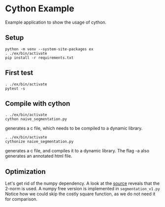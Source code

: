 # Cython Example
Example application to show the usage of cython.

## Setup
```
python -m venv --system-site-packages ex
. ./ex/bin/activate
pip install -r requirements.txt
```

## First test
```
. ./ex/bin/activate
pytest -s
```

## Compile with cython
```
. ./ex/bin/activate
cython naive_segmentation.py
```
generates a c file, which needs to be compiled to a dynamic library.

```
. ./ex/bin/activate
cythonize naive_segmentation.py
```
generates a c file, and compiles it to a dynamic library.
The flag -a also generates an annotated html file.

## Optimization
Let's get rid of the numpy dependency. A look at the [source](https://github.com/numpy/numpy/blob/v2.1.0/numpy/linalg/_linalg.py#L2624-L2883) reveals that the 2-norm is used.
A numpy free version is implemented in `segmentation_v1.py` Notice how we could skip the costly square function, as we do not need it for comparison.
